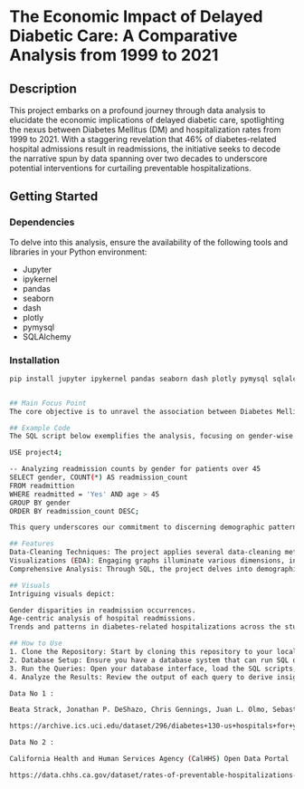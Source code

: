 # The Economic Impact of Delayed Diabetic Care: A Comparative Analysis from 1999 to 2021

## Description

This project embarks on a profound journey through data analysis to elucidate the economic implications of delayed diabetic care, spotlighting the nexus between Diabetes Mellitus (DM) and hospitalization rates from 1999 to 2021. With a staggering revelation that 46% of diabetes-related hospital admissions result in readmissions, the initiative seeks to decode the narrative spun by data spanning over two decades to underscore potential interventions for curtailing preventable hospitalizations.

## Getting Started

### Dependencies

To delve into this analysis, ensure the availability of the following tools and libraries in your Python environment:

- Jupyter
- ipykernel
- pandas
- seaborn
- dash
- plotly
- pymysql
- SQLAlchemy

### Installation

```bash
pip install jupyter ipykernel pandas seaborn dash plotly pymysql sqlalchemy


## Main Focus Point
The core objective is to unravel the association between Diabetes Mellitus (DM) and escalating hospitalization rates, investigating avenues to alleviate the necessity for hospital-centric quarterly check-ups.

## Example Code
The SQL script below exemplifies the analysis, focusing on gender-wise readmission rates for a nuanced understanding:

USE project4;

-- Analyzing readmission counts by gender for patients over 45
SELECT gender, COUNT(*) AS readmission_count
FROM readmittion
WHERE readmitted = 'Yes' AND age > 45
GROUP BY gender
ORDER BY readmission_count DESC;

This query underscores our commitment to discerning demographic patterns in readmission data, offering a lens to view how gender and age interplay within the readmission statistics.

## Features
Data-Cleaning Techniques: The project applies several data-cleaning methodologies such as irrelevant data removal and error rectification, pivotal for maintaining data integrity.
Visualizations (EDA): Engaging graphs illuminate various dimensions, including gender-based readmission rates and age-specific hospitalization trends.
Comprehensive Analysis: Through SQL, the project delves into demographic distributions, readmission rates, and temporal changes in hospitalization statistics.

## Visuals
Intriguing visuals depict:

Gender disparities in readmission occurrences.
Age-centric analysis of hospital readmissions.
Trends and patterns in diabetes-related hospitalizations across the studied timeframe.

## How to Use
1. Clone the Repository: Start by cloning this repository to your local machine or downloading the SQL script files.
2. Database Setup: Ensure you have a database system that can run SQL queries (e.g., MySQL).
3. Run the Queries: Open your database interface, load the SQL scripts, and execute them.
4. Analyze the Results: Review the output of each query to derive insights into the diabetes patient data.

Data No 1 :

Beata Strack, Jonathan P. DeShazo, Chris Gennings, Juan L. Olmo, Sebastian Ventura, Krzysztof J. Cios, and John N. Clore, “Impact of HbA1c Measurement on Hospital Readmission Rates: Analysis of 70,000 Clinical Database Patient Records,” BioMed Research International, vol. 2014, Article ID 781670, 11 pages, 2014.

https://archive.ics.uci.edu/dataset/296/diabetes+130-us+hospitals+for+years+1999-2008

Data No 2 :

California Health and Human Services Agency (CalHHS) Open Data Portal

https://data.chhs.ca.gov/dataset/rates-of-preventable-hospitalizations-for-selected-medical-conditions-by-county/resource/7c7aed93-3643-43b8-92fc-324bf8fc13f2


